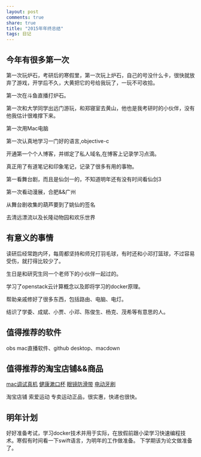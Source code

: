 ```yaml
---
layout: post
comments: true
share: true
title: "2015年年终总结"
tags: 日记
---
```


## 今年有很多第一次

第一次玩炉石，考研后的寒假里，第一次玩上炉石，自己的号没什么卡，很快就放弃了游戏，开学后不久，大黄把它的号给我玩了，一玩不可收拾。

第一次在斗鱼直播打炉石。

第一次和大学同学出远门游玩，和郑寝室去黄山，他也是我考研时的小伙伴，没有他我估计很难撑下来。

第一次用Mac电脑

第一次认真地学习一门好的语言,objective-c

开通第一个个人博客，并绑定了私人域名,在博客上记录学习点滴。

真正用了有道笔记和印象笔记，记录了很多有用的事物。

第一看舞台剧，而且是仙剑一的，不知道明年还有没有时间看仙剑3

第一次看动漫展，合肥&&广州

从舞台剧收集的葫芦要到了姚仙的签名

去清远漂流以及长隆动物园和欢乐世界
## 有意义的事情
读研后经常跑内环，每周都坚持和师兄打羽毛球，有时还和小邓打篮球，不过容易受伤，就打得比较少了。

生日是和研究生同一个老师下的小伙伴一起过的。

学习了openstack云计算概念以及即将学习的docker原理。

帮助亲戚修好了很多东西，包括路由、电脑、电灯。

结识了学委、成斌、小贾、小邓、陈俊生、杨克、茂希等有意思的人。

## 值得推荐的软件
obs mac直播软件、github desktop、macdown

## 值得推荐的淘宝店铺&&商品
[mac调试真机](https://item.taobao.com/item.htm?spm=a1z09.2.0.0.KJ7AjF&id=39575388161&_u=ulmpqlv71e8)
[健康漱口杯](https://detail.tmall.com/item.htm?id=520153929831&spm=a1z09.2.0.0.KJ7AjF&_u=ulmpqlv6ec0)
[眼镜防滑带](https://detail.tmall.com/item.htm?id=41170191390&spm=a1z09.2.0.0.KJ7AjF&_u=ulmpqlv8696)
[电动牙刷](https://detail.tmall.com/item.htm?id=12593609843&spm=a1z09.2.0.0.KJ7AjF&_u=ulmpqlv22e9)

淘宝店铺 索爱运动 专卖运动正品，很实惠，快递也很快。
## 明年计划
好好准备考试，学习docker技术并用于实际，在放假前跟小梁学习快速编程技术。寒假有时间看一下swift语言，为明年的工作做准备。
下学期该为论文做准备了。

